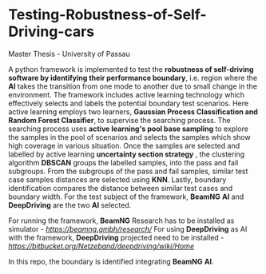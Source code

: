 # Testing-Robustness-of-Self-Driving-cars
Master Thesis - University of Passau

A python framework  is implemented to test the **robustness of self-driving software by identifying their performance boundary**, i.e. region where the **AI** takes the transition from one mode to another due to small change in the environment. The framework includes active learning technology which effectively selects and labels the potential boundary test scenarios. Here active learning employs two learners, **Gaussian Process Classification **and** **Random Forest Classifier****, to supervise the searching process. The searching process uses **active learning's pool base sampling** to explore the samples in the pool of scenarios and selects the samples which show high coverage in various situation. Once the samples are selected and labelled by active learning **uncertainty section strategy** , the clustering algorithm **DBSCAN** groups the labelled samples, into the pass and fail subgroups. From the subgroups of the pass and fail samples, similar test case samples distances are selected using **KNN**. Lastly, boundary identification compares the distance between similar test cases and boundary width. For the test subject of the framework, **BeamNG** **AI** and **DeepDriving** are the two **AI** selected.

For running the framework, **BeamNG** Research has to be installed as simulator - *https://beamng.gmbh/research/*
For using **DeepDriving** as AI with the framework, **DeepDriving** projected need to be installed -  *https://bitbucket.org/Netzeband/deepdriving/wiki/Home*

In this repo, the boundary is identified integrating **BeamNG** **AI**.
